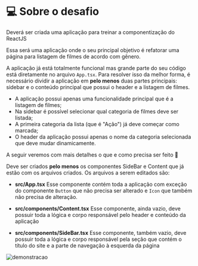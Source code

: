 # 💻 Sobre o desafio

Deverá ser criada uma aplicação para treinar a componentização do ReactJS

Essa será uma aplicação onde o seu principal objetivo é refatorar uma página para listagem de filmes de acordo com gênero. 

A aplicação já está totalmente funcional mas grande parte do seu código está diretamente no arquivo `App.tsx`. Para resolver isso da melhor forma, é necessário dividir a aplicação em **pelo menos** duas partes principais: sidebar e o conteúdo principal que possui o header e a listagem de filmes.

- A aplicação possui apenas uma funcionalidade principal que é a listagem de filmes;
- Na sidebar é possível selecionar qual categoria de filmes deve ser listada;
- A primeira categoria da lista (que é "Ação") já deve começar como marcada;
- O header da aplicação possui apenas o nome da categoria selecionada que deve mudar dinamicamente.

A seguir veremos com mais detalhes o que e como precisa ser feito 🚀

Deve ser criados **pelo menos** os componentes SideBar e Content que já estão com os arquivos criados.
Os arquivos a serem editados são:

- **src/App.tsx**
Esse componente contém toda a aplicação com exceção do componente `Button` que não precisa ser alterado e `Icon` que também não precisa de alteração.

- **src/components/Content.tsx**
Esse componente, ainda vazio, deve possuir toda a lógica e corpo responsável pelo header e conteúdo da aplicação

- **src/components/SideBar.tsx**
Esse componente, também vazio, deve possuir toda a lógica e corpo responsável pela seção que contém o título do site e a parte de navegação à esquerda da página 

<img src="https://firebasestorage.googleapis.com/v0/b/my-images-debc9.appspot.com/o/projetos%2Fignite%2Fwatchme%2Fwatchme.png?alt=media&token=d563247d-98f5-48c9-ab37-0d8166983bdc" alt="demonstracao"/>
